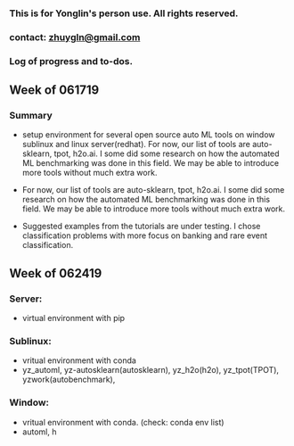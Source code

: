 ### This is for Yonglin's person use. All rights reserved.
### contact: zhuygln@gmail.com
### Log of progress and to-dos.


## Week of 061719



### Summary
- setup environment for several open source auto ML tools on window sublinux and linux server(redhat). For now, our list of tools are auto-sklearn, tpot, h2o.ai. I some did some research on how the automated ML benchmarking was done in this field. We may be able to introduce more tools without much extra work.

- For now, our list of tools are auto-sklearn, tpot, h2o.ai. I some did some research on how the automated ML benchmarking was done in this field. We may be able to introduce more tools without much extra work.

- Suggested examples from the tutorials are under testing. I chose classification problems with more focus on banking and rare event classification. 



## Week of 062419

### Server:
- virtual environment with pip




### Sublinux:

- vritual environment with conda
- yz_automl, yz-autosklearn(autosklearn), yz_h2o(h2o), yz_tpot(TPOT), yzwork(autobenchmark),


### Window:

- vritual environment with conda. (check: conda env list)
- automl, h
